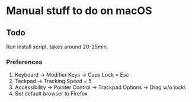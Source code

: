 # Manual stuff to do on macOS

## Todo

Run install script. takes around 20-25min.

### Preferences

1. Keyboard -> Modifier Keys -> Caps Lock = Esc
2. Tackpad -> Tracking Speed = 5
3. Accessibility -> Pointer Control -> Trackpad Options -> Drag w/o lock\
4. Set default browser to Firefox
